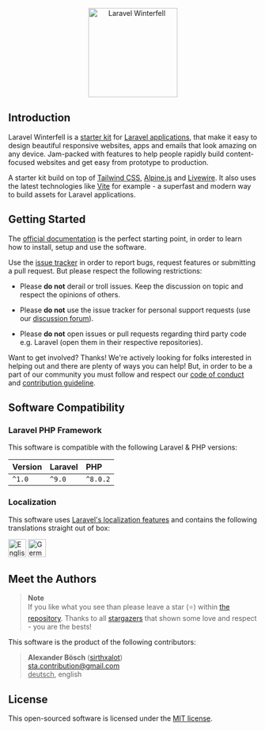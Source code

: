 <p align="center">
    <img src="./art/logo.svg" alt="Laravel Winterfell" width="180px" height="180px" />
</p>

Introduction
--------------------------------------------------------------------------------

Laravel Winterfell is a [starter kit] for [Laravel applications], 
that make it easy to design beautiful responsive websites, apps
and emails that look amazing on any device. Jam-packed with
features to help people rapidly build content-focused websites
and get easy from prototype to production.

A starter kit build on top of [Tailwind CSS], [Alpine.js] and 
[Livewire]. It also uses the latest technologies like [Vite] for 
example - a superfast and modern way to build assets for Laravel 
applications.

Getting Started
--------------------------------------------------------------------------------

The [official documentation] is the perfect starting point, in 
order to learn how to install, setup and use the software.

Use the [issue tracker] in order to report bugs, request features 
or submitting a pull request. But please respect the following 
restrictions:

- Please **do not** derail or troll issues. Keep the discussion on topic and 
  respect the opinions of others.

- Please **do not** use the issue tracker for personal support requests 
  (use our [discussion forum]).

- Please **do not** open issues or pull requests regarding third party code 
  e.g. Laravel (open them in their respective repositories).

Want to get involved? Thanks! We're actively looking for folks 
interested in helping out and there are plenty of ways you can help! 
But, in order to be a part of our community you must follow and respect 
our [code of conduct] and [contribution guideline].

Software Compatibility
--------------------------------------------------------------------------------

### Laravel PHP Framework

This software is compatible with the following Laravel & PHP 
versions:

**Version**         | **Laravel** | **PHP**
:------------------ |:------------| :--------------
`^1.0`              | `^9.0`      | `^8.0.2`

### Localization

This software uses [Laravel's localization features][laravel localization] 
and contains the following translations straight out of box:

<img src="https://flagicons.lipis.dev/flags/4x3/us.svg" alt="English" title="en" width="36" height="36" />
<img src="https://flagicons.lipis.dev/flags/4x3/de.svg" alt="German" title="de" width="36" height="36" />

Meet the Authors
--------------------------------------------------------------------------------

> **Note**  
> If you like what you see than please leave a star (⭐) within 
> [the repository]. Thanks to all [stargazers] that shown some 
> love and respect - you are the bests!

This software is the product of the following contributors:

> **Alexander Bösch** 
> ([sirthxalot](https://github.com/sirthxalot))  
> <sta.contribution@gmail.com>  
> <u>deutsch</u>, english

License
--------------------------------------------------------------------------------

This open-sourced software is licensed under the [MIT license](./LICENSE.md).

<!-- -------------------------- that's all folks! -------------------------- -->

[alpine.js]:                https://alpinejs.dev/
[laravel applications]:     https://laravel.com/docs/9.x
[starter kit]:              https://laravel.com/docs/9.x/starter-kits
[laravel localization]:     https://laravel.com/docs/9.x/localization#main-content
[livewire]:                 https://laravel-livewire.com/
[vite]:                     https://laravel-vite.dev/
[tailwind css]:             https://tailwindcss.com/

[official documentation]:   https://sirthxalot.github.io/laravel-winterfell/
[issue tracker]:            https://github.com/sirthxalot/laravel-winterfell/issues/
[discussion forum]:         https://github.com/sirthxalot/laravel-winterfell/discussions/
[stargazers]:               https://sirthxalot.github.io/laravel-winterfell/stargazers/
[the repository]:           https://sirthxalot.github.io/laravel-winterfell/
[code of conduct]:          ./.github/CODE_OF_CONDUCT.md
[contribution guideline]:   ./.github/CONTRIBUTING.md
